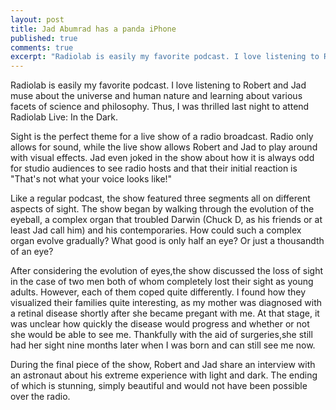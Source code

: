 ```yaml
---
layout: post
title: Jad Abumrad has a panda iPhone
published: true
comments: true
excerpt: "Radiolab is easily my favorite podcast. I love listening to Robert and Jad muse about the universe and human nature and learning about various facets of science and philosophy. Thus, I was thrilled last night to attend Radiolab Live: In the Dark."
---
```


Radiolab is easily my favorite podcast. I love listening to Robert and Jad muse about the universe and human nature and learning about various facets of science and philosophy. Thus, I was thrilled last night to attend Radiolab Live: In the Dark.

Sight is the perfect theme for a live show of a radio broadcast.
Radio only allows for sound, while the live show allows Robert and
Jad to play around with visual effects.
Jad even joked in the show about how it is always odd for studio 
audiences to see radio hosts and that their initial reaction is 
"That's not what your voice looks like!"

Like a regular podcast, the show featured three segments all on different
aspects of sight. The show began by walking through the evolution of the
eyeball, a complex organ that troubled Darwin (Chuck D, as his friends or
at least Jad call him) and his contemporaries. How could such a complex 
organ evolve gradually? What good is only half an
eye? Or just a thousandth of an eye? 

After considering the evolution of eyes,the show discussed the loss of 
sight in the case of two men both of whom completely lost their 
sight as young adults. However, each of them coped quite differently. 
I found how they visualized their families quite interesting, as my 
mother was diagnosed with a retinal disease shortly after she became
pregant with me. At that stage, it was unclear how quickly the disease
would progress and whether or not she would be able to see me. Thankfully
with the aid of surgeries,she still had her sight nine months later when
I was born and can still see me now.

During the final piece of the show, Robert and Jad share an interview
with an astronaut about his extreme experience with light and dark.
The ending of which is stunning, simply beautiful and would not have
been possible over the radio.